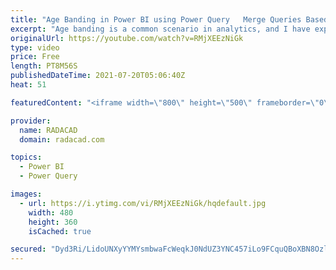 ```yaml
---
title: "Age Banding in Power BI using Power Query   Merge Queries Based on Between"
excerpt: "Age banding is a common scenario in analytics, and I have explained how it is possible in many different ways. One of the methods I have explained was using DAX measures and the TREATAS function. Sometimes, however, the age banding can be static, and Power Query can be used for the calculation, which"
originalUrl: https://youtube.com/watch?v=RMjXEEzNiGk
type: video
price: Free
length: PT8M56S
publishedDateTime: 2021-07-20T05:06:40Z
heat: 51

featuredContent: "<iframe width=\"800\" height=\"500\" frameborder=\"0\" src=\"https://www.youtube.com/embed/RMjXEEzNiGk\" allow=\"accelerometer; autoplay; encrypted-media; gyroscope; picture-in-picture\" allowfullscreen></iframe>"

provider:
  name: RADACAD
  domain: radacad.com

topics:
  - Power BI
  - Power Query

images:
  - url: https://i.ytimg.com/vi/RMjXEEzNiGk/hqdefault.jpg
    width: 480
    height: 360
    isCached: true

secured: "Dyd3Ri/LidoUNXyYYMYsmbwaFcWeqkJ0NdUZ3YNC457iLo9FCquQBoXBN8Ozlh40IreRAqMrpb7viszfEoz3wdeFvkgcZcCgVsmGq21H+2IVkFEGFNPz+WXFi63rDgHM4Vmpv7FMm1p1dJRwoxc4aBYN7Z0mqBwDYClLVnnL72eFwSJk6R8ENHiS+XVNBrq++ChoEEu9ZoVlLmMpSewwRd8Auz8UtemXW2g8rgbYhvg9GVHsKAhZE5u5k7jLl0VBTk+GO8PQ8pIR7+TLQdGvZWZjOnflsTc40I9MkU7rbqkZi8KER1BKLoyw/i8VwmP6BKQnxDlIQPmfESZKDSanogjXHs4IE7H8Z7CooQ8U7gQDJHLgRxKikPzOha7egdeE4TsEnramO7pFsCeki6ZQ1d/z0X6r7ktWyhqN0qUQj2w=;JNjrg67bBbvDiBTltwWoJA=="
---
```


